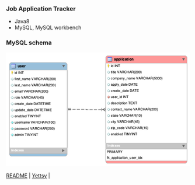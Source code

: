 ### Job Application Tracker
- Java8
- MySQL, MySQL workbench
### MySQL schema
![JobTracker](https://github.com/yettsyjk/EventTrackerProject/blob/master/DB/jobtrackerdb.png?raw=true)

[README](README.md) | [Yettsy](https://www.linkedin.com/in/yettsy-jo-knapp/) |
